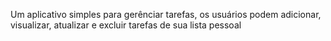 Um aplicativo simples para gerênciar tarefas, os usuários podem adicionar, visualizar, atualizar e excluir tarefas de sua lista pessoal
